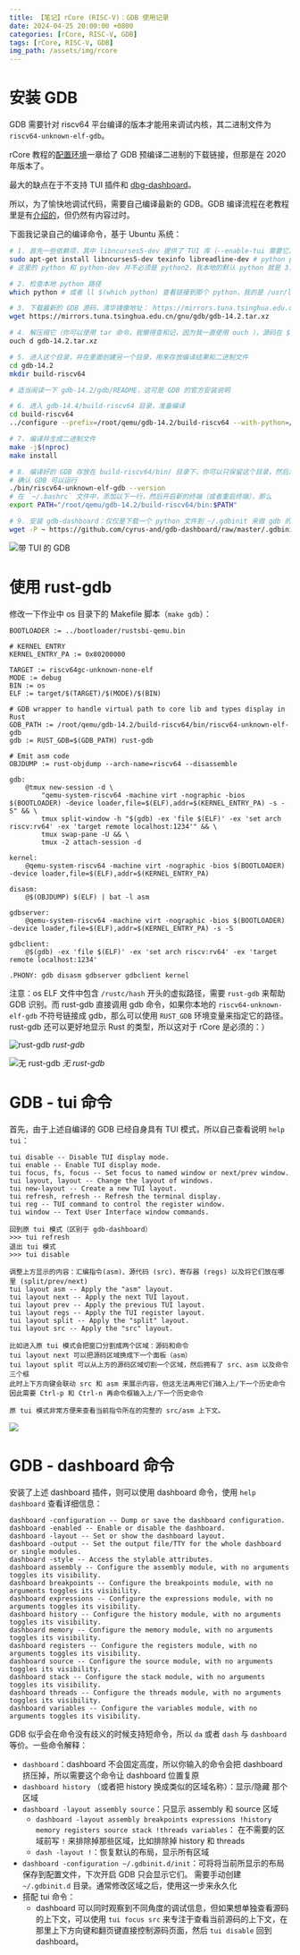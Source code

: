 ```yaml
---
title: 【笔记】rCore (RISC-V)：GDB 使用记录
date: 2024-04-25 20:00:00 +0800
categories: [rCore, RISC-V, GDB]
tags: [rCore, RISC-V, GDB]
img_path: /assets/img/rcore
---
```


# 安装 GDB


GDB 需要针对 riscv64 平台编译的版本才能用来调试内核，其二进制文件为 `riscv64-unknown-elf-gdb`。

rCore 教程的[配置环境][gdb2020]一章给了 GDB 预编译二进制的下载链接，但那是在 2020 年版本了。

最大的缺点在于不支持 TUI 插件和 [dbg-dashboard](https://github.com/cyrus-and/gdb-dashboard/)。

[gdb2020]: https://learningos.cn/rCore-Tutorial-Guide-2024S/0setup-devel-env.html#gdb

所以，为了愉快地调试代码，需要自己编译最新的 GDB。GDB 编译流程在老教程里是有[介绍的][rcore-gdb]，但仍然有内容过时。

[rcore-gdb]: https://rcore-os.cn/rCore-Tutorial-deploy/docs/pre-lab/gdb.html

下面我记录自己的编译命令，基于 Ubuntu 系统：

```bash
# 1. 首先一些依赖项，其中 libncurses5-dev 提供了 TUI 库（--enable-tui 需要它)
sudo apt-get install libncurses5-dev texinfo libreadline-dev # python python-dev 
# 这里的 python 和 python-dev 并不必须是 python2，我本地的默认 python 就是 3，可以编译成功并且正常使用

# 2. 检查本地 python 路径
which python # 或者 ll $(which python) 查看链接到那个 python，我的是 /usr/local/sbin/python -> /usr/bin/python3

# 3. 下载最新的 GDB 源码，清华镜像地址： https://mirrors.tuna.tsinghua.edu.cn/gnu/gdb/?C=M&O=D
wget https://mirrors.tuna.tsinghua.edu.cn/gnu/gdb/gdb-14.2.tar.xz

# 4. 解压缩它（你可以使用 tar 命令，我懒得查和记，因为我一直使用 ouch ），源码在 $PWD/gdb-14.2/ 文件夹下 
ouch d gdb-14.2.tar.xz

# 5. 进入这个目录，并在里面创建另一个目录，用来存放编译结果和二进制文件
cd gdb-14.2
mkdir build-riscv64

# 适当阅读一下 gdb-14.2/gdb/README，这可是 GDB 的官方安装说明

# 6. 进入 gdb-14.4/build-riscv64 目录，准备编译
cd build-riscv64
../configure --prefix=/root/qemu/gdb-14.2/build-riscv64 --with-python=/usr/local/sbin/python --target=riscv64-unknown-elf --enable-tui=yes

# 7. 编译并生成二进制文件 
make -j$(nproc)
make install

# 8. 编译好的 GDB 存放在 build-riscv64/bin/ 目录下，你可以只保留这个目录，然后添加这个目录到环境变量。
# 确认 GDB 可以运行
./bin/riscv64-unknown-elf-gdb --version
# 在 `~/.bashrc` 文件中，添加以下一行，然后开启新的终端（或者重启终端），那么 
export PATH="/root/qemu/gdb-14.2/build-riscv64/bin:$PATH"

# 9. 安装 gdb-dashboard：仅仅是下载一个 python 文件到 ~/.gdbinit 来做 gdb 的启动拓展
wget -P ~ https://github.com/cyrus-and/gdb-dashboard/raw/master/.gdbinit
```


![带 TUI 的 GDB](./gdb-riscv64.gif)

# 使用 rust-gdb

修改一下作业中 os 目录下的 Makefile 脚本（`make gdb`）：

```make
BOOTLOADER := ../bootloader/rustsbi-qemu.bin

# KERNEL ENTRY
KERNEL_ENTRY_PA := 0x80200000

TARGET := riscv64gc-unknown-none-elf
MODE := debug
BIN := os
ELF := target/$(TARGET)/$(MODE)/$(BIN)

# GDB wrapper to handle virtual path to core lib and types display in Rust
GDB_PATH := /root/qemu/gdb-14.2/build-riscv64/bin/riscv64-unknown-elf-gdb
gdb := RUST_GDB=$(GDB_PATH) rust-gdb

# Emit asm code
OBJDUMP := rust-objdump --arch-name=riscv64 --disassemble

gdb:
	@tmux new-session -d \
		"qemu-system-riscv64 -machine virt -nographic -bios $(BOOTLOADER) -device loader,file=$(ELF),addr=$(KERNEL_ENTRY_PA) -s -S" && \
		tmux split-window -h "$(gdb) -ex 'file $(ELF)' -ex 'set arch riscv:rv64' -ex 'target remote localhost:1234'" && \
		tmux swap-pane -U && \
		tmux -2 attach-session -d

kernel:
	@qemu-system-riscv64 -machine virt -nographic -bios $(BOOTLOADER) -device loader,file=$(ELF),addr=$(KERNEL_ENTRY_PA)

disasm:
	@$(OBJDUMP) $(ELF) | bat -l asm

gdbserver:
	@qemu-system-riscv64 -machine virt -nographic -bios $(BOOTLOADER) -device loader,file=$(ELF),addr=$(KERNEL_ENTRY_PA) -s -S

gdbclient: 
	@$(gdb) -ex 'file $(ELF)' -ex 'set arch riscv:rv64' -ex 'target remote localhost:1234'

.PHONY: gdb disasm gdbserver gdbclient kernel
```

注意：os ELF 文件中包含 `/rustc/hash` 开头的虚拟路径，需要 `rust-gdb` 来帮助 GDB 识别。而
rust-gdb 直接调用 gdb 命令，如果你本地的 `riscv64-unknown-elf-gdb` 不符号链接成 gdb，那么可以使用 `RUST_GDB`
环境变量来指定它的路径。 rust-gdb 还可以更好地显示 Rust 的类型，所以这对于 rCore 是必须的：）

![rust-gdb](./rust-gdb.png)
_rust-gdb_

![无 rust-gdb](./no-rust-gdb.png)
_无 rust-gdb_

# GDB - tui 命令

首先，由于上述自编译的 GDB 已经自身具有 TUI 模式，所以自己查看说明 `help tui`：

```text
tui disable -- Disable TUI display mode.
tui enable -- Enable TUI display mode.
tui focus, fs, focus -- Set focus to named window or next/prev window.
tui layout, layout -- Change the layout of windows.
tui new-layout -- Create a new TUI layout.
tui refresh, refresh -- Refresh the terminal display.
tui reg -- TUI command to control the register window.
tui window -- Text User Interface window commands.

回到原 tui 模式（区别于 gdb-dashboard）
>>> tui refresh
退出 tui 模式
>>> tui disable

调整上方显示的内容：汇编指令(asm)、源代码 (src)、寄存器 (regs) 以及将它们放在哪里 (split/prev/next)
tui layout asm -- Apply the "asm" layout.
tui layout next -- Apply the next TUI layout.
tui layout prev -- Apply the previous TUI layout.
tui layout regs -- Apply the TUI register layout.
tui layout split -- Apply the "split" layout.
tui layout src -- Apply the "src" layout.

比如进入原 tui 模式会把窗口分割成两个区域：源码和命令
tui layout next 可以把源码区域换成下一个面板（asm）
tui layout split 可以从上方的源码区域切割一个区域，然后拥有了 src、asm 以及命令三个框
此时上下方向键会联动 src 和 asm 来展示内容，但这无法再用它们输入上/下一个历史命令
因此需要 Ctrl-p 和 Ctrl-n 再命令框输入上/下一个历史命令

原 tui 模式非常方便来查看当前指令所在的完整的 src/asm 上下文。
```

![](gdb-TUI-mode.png)

# GDB - dashboard 命令

安装了上述 dashboard 插件，则可以使用 dashboard 命令，使用 `help dashboard` 查看详细信息：

```text
dashboard -configuration -- Dump or save the dashboard configuration.
dashboard -enabled -- Enable or disable the dashboard.
dashboard -layout -- Set or show the dashboard layout.
dashboard -output -- Set the output file/TTY for the whole dashboard or single modules.
dashboard -style -- Access the stylable attributes.
dashboard assembly -- Configure the assembly module, with no arguments toggles its visibility.
dashboard breakpoints -- Configure the breakpoints module, with no arguments toggles its visibility.
dashboard expressions -- Configure the expressions module, with no arguments toggles its visibility.
dashboard history -- Configure the history module, with no arguments toggles its visibility.
dashboard memory -- Configure the memory module, with no arguments toggles its visibility.
dashboard registers -- Configure the registers module, with no arguments toggles its visibility.
dashboard source -- Configure the source module, with no arguments toggles its visibility.
dashboard stack -- Configure the stack module, with no arguments toggles its visibility.
dashboard threads -- Configure the threads module, with no arguments toggles its visibility.
dashboard variables -- Configure the variables module, with no arguments toggles its visibility.
```

GDB 似乎会在命令没有歧义的时候支持短命令，所以 `da` 或者 `dash` 与 `dashboard` 等价。一些命令解释：

* `dashboard`：dashboard 不会固定高度，所以你输入的命令会把 dashboard 挤压掉，所以需要这个命令让 dashboard 位置复原
* `dashboard history` （或者把 history 换成类似的区域名称）：显示/隐藏 那个区域
* `dashboard -layout assembly source`：只显示 assembly 和 source 区域
  * `dashboard -layout assembly breakpoints expressions !history memory registers source stack !threads variables`：
    在不需要的区域前写 `!` 来排除掉那些区域，比如排除掉 history 和 threads
  * `dash -layout !`：恢复默认的布局，显示所有区域
* `dashboard -configuration ~/.gdbinit.d/init`：可将将当前所显示的布局保存到配置文件，下次开启 GDB 只会显示它们。
  需要手动创建 `~/.gdbinit.d` 目录。通常修改区域之后，使用这一步来永久化
* 搭配 tui 命令：
  * dashboard 可以同时观察到不同角度的调试信息，但如果想单独查看源码的上下文，可以使用 `tui focus src`
    来专注于查看当前源码的上下文，在那里上下方向键和翻页键直接控制源码页面，然后 `tui disable` 回到 dashboard。
    
